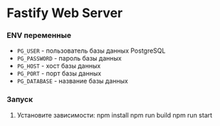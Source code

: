 # Fastify Web Server

### ENV переменные

- `PG_USER` - пользователь базы данных PostgreSQL
- `PG_PASSWORD` - пароль базы данных
- `PG_HOST` - хост базы данных
- `PG_PORT` - порт базы данных
- `PG_DATABASE` - название базы данных

### Запуск

1. Установите зависимости:
   npm install
   npm run build
   npm run start
